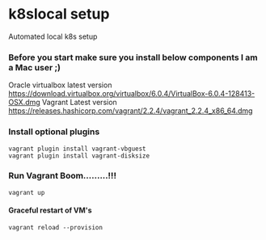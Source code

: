 # k8slocal setup
Automated local k8s setup

### Before you start make sure you install below components I am a Mac user ;)
Oracle virtualbox latest version https://download.virtualbox.org/virtualbox/6.0.4/VirtualBox-6.0.4-128413-OSX.dmg
Vagrant Latest version https://releases.hashicorp.com/vagrant/2.2.4/vagrant_2.2.4_x86_64.dmg

### Install optional plugins
```
vagrant plugin install vagrant-vbguest
vagrant plugin install vagrant-disksize
```

### Run Vagrant Boom.........!!!
```
vagrant up
```

#### Graceful restart of VM's
```
vagrant reload --provision
```
